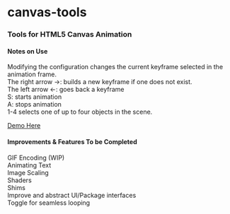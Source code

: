 canvas-tools
============

<h3>Tools for HTML5 Canvas Animation</h3>

<h4>Notes on Use</h4>
Modifying the configuration changes the current keyframe selected in the animation frame. <br/>
The right arrow ->: builds a new keyframe if one does not exist.<br/>
The left arrow <-: goes back a keyframe<br/>
S: starts animation<br/>
A: stops animation<br/>
1-4 selects one of up to four objects in the scene.<br/>

<a href="http://thebarry.github.io/canvas-tools/" target="_blank">Demo Here</a>

<h4>Improvements & Features To be Completed</h4>
GIF Encoding (WIP)<br/>
Animating Text<br/>
Image Scaling<br/>
Shaders<br/>
Shims<br/>
Improve and abstract UI/Package interfaces<br/>
Toggle for seamless looping<br/>
